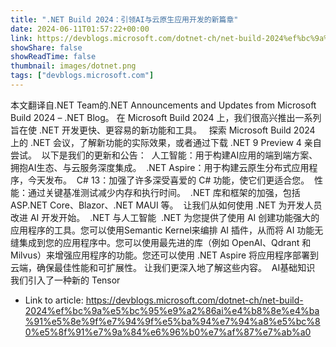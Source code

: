 ```yaml
---
title: ".NET Build 2024：引领AI与云原生应用开发的新篇章"
date: 2024-06-11T01:57:22+00:00
link: https://devblogs.microsoft.com/dotnet-ch/net-build-2024%ef%bc%9a%e5%bc%95%e9%a2%86ai%e4%b8%8e%e4%ba%91%e5%8e%9f%e7%94%9f%e5%ba%94%e7%94%a8%e5%bc%80%e5%8f%91%e7%9a%84%e6%96%b0%e7%af%87%e7%ab%a0
showShare: false
showReadTime: false
thumbnail: images/dotnet.png
tags: ["devblogs.microsoft.com"]
---
```

本文翻译自.NET Team的.NET Announcements and Updates from Microsoft Build 2024 – .NET Blog。 在 Microsoft Build 2024 上，我们很高兴推出一系列旨在使 .NET 开发更快、更容易的新功能和工具。   探索 Microsoft Build 2024 上的 .NET 会议，了解新功能的实际效果，或者通过下载 .NET 9 Preview 4 亲自尝试。  以下是我们的更新和公告：  人工智能：用于构建AI应用的端到端方案、拥抱AI生态、与云服务深度集成。  .NET Aspire：用于构建云原生分布式应用程序，今天发布。  C# 13：加强了许多深受喜爱的 C# 功能，使它们更适合您。  性能：通过关键基准测试减少内存和执行时间。  .NET 库和框架的加强，包括 ASP.NET Core、Blazor、.NET MAUI 等。  让我们从如何使用 .NET 为开发人员改进 AI 开发开始。  .NET 与人工智能  .NET 为您提供了使用 AI 创建功能强大的应用程序的工具。您可以使用Semantic Kernel来编排 AI 插件，从而将 AI 功能无缝集成到您的应用程序中。您可以使用最先进的库（例如 OpenAI、Qdrant 和 Milvus）来增强应用程序的功能。您还可以使用 .NET Aspire 将应用程序部署到云端，确保最佳性能和可扩展性。 让我们更深入地了解这些内容。  AI基础知识  我们引入了一种新的 Tensor<T>

- Link to article: https://devblogs.microsoft.com/dotnet-ch/net-build-2024%ef%bc%9a%e5%bc%95%e9%a2%86ai%e4%b8%8e%e4%ba%91%e5%8e%9f%e7%94%9f%e5%ba%94%e7%94%a8%e5%bc%80%e5%8f%91%e7%9a%84%e6%96%b0%e7%af%87%e7%ab%a0